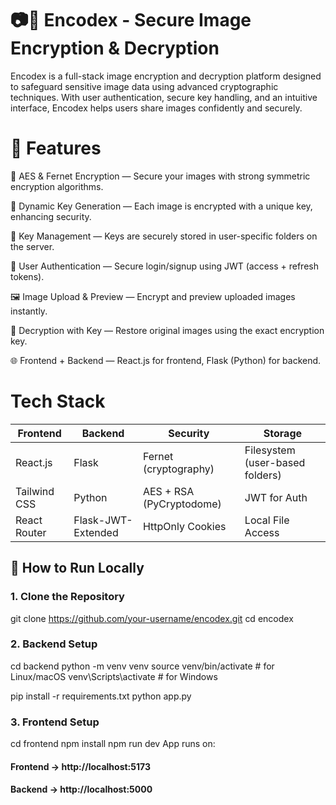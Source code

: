 # 📷🔐 Encodex - Secure Image Encryption & Decryption
Encodex is a full-stack image encryption and decryption platform designed to safeguard sensitive image data using advanced cryptographic techniques. With user authentication, secure key handling, and an intuitive interface, Encodex helps users share images confidently and securely.

# 🚀 Features
🔐 AES & Fernet Encryption — Secure your images with strong symmetric encryption algorithms.

🔑 Dynamic Key Generation — Each image is encrypted with a unique key, enhancing security.

🧾 Key Management — Keys are securely stored in user-specific folders on the server.

👤 User Authentication — Secure login/signup using JWT (access + refresh tokens).

🖼️ Image Upload & Preview — Encrypt and preview uploaded images instantly.

🔄 Decryption with Key — Restore original images using the exact encryption key.

🌐 Frontend + Backend — React.js for frontend, Flask (Python) for backend.


# Tech Stack
| Frontend     | Backend            | Security                  | Storage                         |
| ------------ | ------------------ | ------------------------- | ------------------------------- |
| React.js     | Flask              | Fernet (cryptography)     | Filesystem (user-based folders) |
| Tailwind CSS | Python             | AES + RSA (PyCryptodome)  | JWT for Auth                    |
| React Router | Flask-JWT-Extended | HttpOnly Cookies          | Local File Access               |

## 📌 How to Run Locally
  ### 1. Clone the Repository
  git clone https://github.com/your-username/encodex.git
  cd encodex
      
 ### 2. Backend Setup
  cd backend
  python -m venv venv
  source venv/bin/activate  # for Linux/macOS
  venv\Scripts\activate     # for Windows

  pip install -r requirements.txt
  python app.py
  
### 3. Frontend Setup
  cd frontend
  npm install
  npm run dev
  App runs on:

#### Frontend → http://localhost:5173
#### Backend → http://localhost:5000
